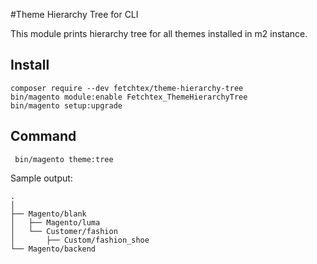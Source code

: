 #Theme Hierarchy Tree for CLI

This module prints hierarchy tree for all themes installed in m2 instance.


## Install 
```shell
composer require --dev fetchtex/theme-hierarchy-tree 
bin/magento module:enable Fetchtex_ThemeHierarchyTree
bin/magento setup:upgrade
```


## Command

```shell
 bin/magento theme:tree
```

Sample output:

```shell
.
│
├── Magento/blank
│   ├── Magento/luma
│   └── Customer/fashion
│       ├── Custom/fashion_shoe
└── Magento/backend
```
